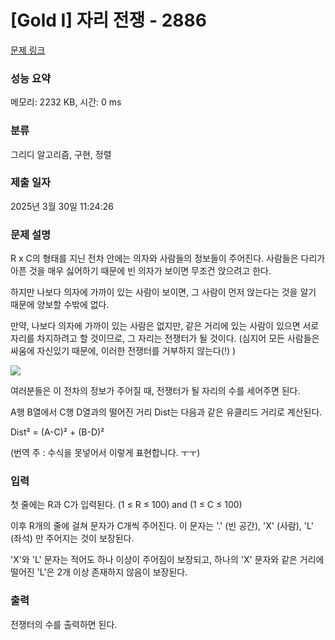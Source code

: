 # [Gold I] 자리 전쟁 - 2886 

[문제 링크](https://www.acmicpc.net/problem/2886) 

### 성능 요약

메모리: 2232 KB, 시간: 0 ms

### 분류

그리디 알고리즘, 구현, 정렬

### 제출 일자

2025년 3월 30일 11:24:26

### 문제 설명

<p>R x C의 형태를 지닌 전차 안에는 의자와 사람들의 정보들이 주어진다. 사람들은 다리가 아픈 것을 매우 싫어하기 때문에 빈 의자가 보이면 무조건 앉으려고 한다.</p>

<p>하지만 나보다 의자에 가까이 있는 사람이 보이면, 그 사람이 먼저 앉는다는 것을 알기 때문에 양보할 수밖에 없다.</p>

<p>만약, 나보다 의자에 가까이 있는 사람은 없지만, 같은 거리에 있는 사람이 있으면 서로 자리를 차지하려고 할 것이므로, 그 자리는 전쟁터가 될 것이다. (심지어 모든 사람들은 싸움에 자신있기 때문에, 이러한 전쟁터를 거부하지 않는다(!) )</p>

<p><img src="https://us.123rf.com/450wm/yupiramos/yupiramos1207/yupiramos120700373/14452549-%EB%A7%8C%ED%99%94%EC%97%90%EC%84%9C-%ED%8F%AD%EB%B0%9C-%EB%98%90%EB%8A%94-%EC%8B%B8%EC%9B%80%EC%9D%98-%EA%B7%B8%EB%A6%BC%EC%9E%85%EB%8B%88%EB%8B%A4.-%EB%B2%A1%ED%84%B0-%EC%9D%BC%EB%9F%AC%EC%8A%A4%ED%8A%B8-%EB%A0%88%EC%9D%B4-%EC%85%98.jpg" style="font-family:"open sans","helvetica neue",helvetica,arial,"nanum gothic",sans-serif; font-size:15px; height:400px; width:450px"></p>

<p>여러분들은 이 전차의 정보가 주어질 때, 전쟁터가 될 자리의 수를 세어주면 된다.</p>

<p>A행 B열에서 C행 D열과의 떨어진 거리 Dist는 다음과 같은 유클리드 거리로 계산된다.</p>

<p>Dist² = (A-C)² + (B-D)²</p>

<p>(번역 주 : 수식을 못넣어서 이렇게 표현합니다. ㅜㅜ)</p>

### 입력 

 <p>첫 줄에는 R과 C가 입력된다. (1 ≤ R ≤ 100) and (1 ≤ C ≤ 100)</p>

<p>이후 R개의 줄에 걸쳐 문자가 C개씩 주어진다. 이 문자는 '.' (빈 공간), 'X' (사람), 'L' (좌석) 만 주어지는 것이 보장된다.</p>

<p>'X'와 'L' 문자는 적어도 하나 이상이 주어짐이 보장되고, 하나의 'X' 문자와 같은 거리에 떨어진 'L'은 2개 이상 존재하지 않음이 보장된다.</p>

### 출력 

 <p>전쟁터의 수를 출력하면 된다.</p>

